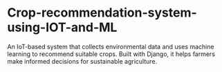# Crop-recommendation-system-using-IOT-and-ML
An IoT-based system that collects environmental data and uses machine learning to recommend suitable crops. Built with Django, it helps farmers make informed decisions for sustainable agriculture.

